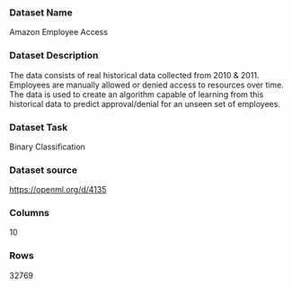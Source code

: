 ### Dataset Name

Amazon Employee Access

### Dataset Description

The data consists of real historical data collected from 2010 & 2011. Employees are manually allowed or denied access to resources over time.
The data is used to create an algorithm capable of learning from this historical data to predict approval/denial for an unseen set of employees.

### Dataset Task

Binary Classification

### Dataset source

https://openml.org/d/4135


### Columns
10

### Rows

32769
